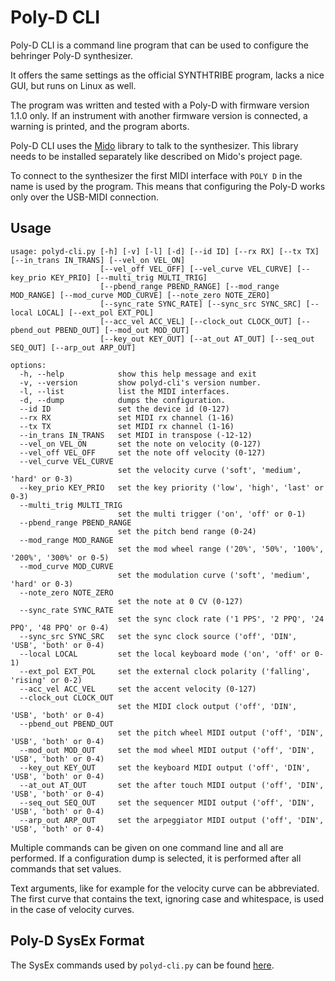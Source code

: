 # Poly-D CLI

Poly-D CLI is a command line program that can be used to configure the behringer Poly-D synthesizer.

It offers the same settings as the official SYNTHTRIBE program, lacks a nice GUI, but runs on Linux as well.

The program was written and tested with a Poly-D with firmware version 1.1.0 only. If an instrument with another firmware version is connected, a warning is printed, and the program aborts.

Poly-D CLI uses the [Mido](https://github.com/mido/mido) library to talk to the synthesizer. This library needs to be installed separately like described on Mido's project page.

To connect to the synthesizer the first MIDI interface with `POLY D` in the name is used by the program. This means that configuring the Poly-D works only over the USB-MIDI connection.

## Usage

    usage: polyd-cli.py [-h] [-v] [-l] [-d] [--id ID] [--rx RX] [--tx TX] [--in_trans IN_TRANS] [--vel_on VEL_ON]
                        [--vel_off VEL_OFF] [--vel_curve VEL_CURVE] [--key_prio KEY_PRIO] [--multi_trig MULTI_TRIG]
                        [--pbend_range PBEND_RANGE] [--mod_range MOD_RANGE] [--mod_curve MOD_CURVE] [--note_zero NOTE_ZERO]
                        [--sync_rate SYNC_RATE] [--sync_src SYNC_SRC] [--local LOCAL] [--ext_pol EXT_POL]
                        [--acc_vel ACC_VEL] [--clock_out CLOCK_OUT] [--pbend_out PBEND_OUT] [--mod_out MOD_OUT]
                        [--key_out KEY_OUT] [--at_out AT_OUT] [--seq_out SEQ_OUT] [--arp_out ARP_OUT]

    options:
      -h, --help            show this help message and exit
      -v, --version         show polyd-cli's version number.
      -l, --list            list the MIDI interfaces.
      -d, --dump            dumps the configuration.
      --id ID               set the device id (0-127)
      --rx RX               set MIDI rx channel (1-16)
      --tx TX               set MIDI rx channel (1-16)
      --in_trans IN_TRANS   set MIDI in transpose (-12-12)
      --vel_on VEL_ON       set the note on velocity (0-127)
      --vel_off VEL_OFF     set the note off velocity (0-127)
      --vel_curve VEL_CURVE
                            set the velocity curve ('soft', 'medium', 'hard' or 0-3)
      --key_prio KEY_PRIO   set the key priority ('low', 'high', 'last' or 0-3)
      --multi_trig MULTI_TRIG
                            set the multi trigger ('on', 'off' or 0-1)
      --pbend_range PBEND_RANGE
                            set the pitch bend range (0-24)
      --mod_range MOD_RANGE
                            set the mod wheel range ('20%', '50%', '100%', '200%', '300%' or 0-5)
      --mod_curve MOD_CURVE
                            set the modulation curve ('soft', 'medium', 'hard' or 0-3)
      --note_zero NOTE_ZERO
                            set the note at 0 CV (0-127)
      --sync_rate SYNC_RATE
                            set the sync clock rate ('1 PPS', '2 PPQ', '24 PPQ', '48 PPQ' or 0-4)
      --sync_src SYNC_SRC   set the sync clock source ('off', 'DIN', 'USB', 'both' or 0-4)
      --local LOCAL         set the local keyboard mode ('on', 'off' or 0-1)
      --ext_pol EXT_POL     set the external clock polarity ('falling', 'rising' or 0-2)
      --acc_vel ACC_VEL     set the accent velocity (0-127)
      --clock_out CLOCK_OUT
                            set the MIDI clock output ('off', 'DIN', 'USB', 'both' or 0-4)
      --pbend_out PBEND_OUT
                            set the pitch wheel MIDI output ('off', 'DIN', 'USB', 'both' or 0-4)
      --mod_out MOD_OUT     set the mod wheel MIDI output ('off', 'DIN', 'USB', 'both' or 0-4)
      --key_out KEY_OUT     set the keyboard MIDI output ('off', 'DIN', 'USB', 'both' or 0-4)
      --at_out AT_OUT       set the after touch MIDI output ('off', 'DIN', 'USB', 'both' or 0-4)
      --seq_out SEQ_OUT     set the sequencer MIDI output ('off', 'DIN', 'USB', 'both' or 0-4)
      --arp_out ARP_OUT     set the arpeggiator MIDI output ('off', 'DIN', 'USB', 'both' or 0-4)

Multiple commands can be given on one command line and all are performed. If a configuration dump is selected, it is performed after all commands that set values.

Text arguments, like for example for the velocity curve can be abbreviated. The first curve that contains the text, ignoring case and whitespace, is used in the case of velocity curves. 

## Poly-D SysEx Format

The SysEx commands used by `polyd-cli.py` can be found [here](polyd-sysex.md).
